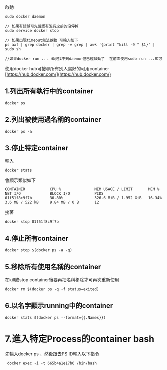 啟動

```
sudo docker daemon

// 如果有錯誤可先確認有沒有之前的沒停掉
sudo service docker stop

// 如果出現timeout無法啟動 可輸入如下
ps axf | grep docker | grep -v grep | awk '{print "kill -9 " $1}' | sudo sh

//如果docker run ... 出現找不到daemon但已經啟動了  在前面使用sudo run ...即可
```

使用docker hub可搜尋所有別人寫好的可用container  
[https://hub.docker.com/](https://hub.docker.com/)

## 1.列出所有執行中的container

```
docker ps
```

## 2.列出被使用過名稱的container

```
docker ps -a
```

## 3.停止特定container

輸入

```
docker stats
```

會顯示類似如下

```
CONTAINER           CPU %               MEM USAGE / LIMIT       MEM %               NET I/O             BLOCK I/O           PIDS
01f51f8c9f7b        30.80%              326.6 MiB / 1.952 GiB   16.34%              3.6 MB / 522 kB     9.84 MB / 0 B       12
```

接著

```
docker stop 01f51f8c9f7b
```

## 4.停止所有container

```
docker stop $(docker ps -a -q)
```

## 5.移除所有使用名稱的container

在kill或stop container後要再把名稱移除才可再次重新使用

```
docker rm $(docker ps -q -f status=exited)
```

## 6.以名字顯示running中的container

```
docker stats $(docker ps --format={{.Names}})
```

# 7.進入特定Process的container bash

先輸入docker ps ，然後跟去PS ID輸入以下指令

```
 docker exec -i -t 665b4a1e17b6 /bin/bash
```



